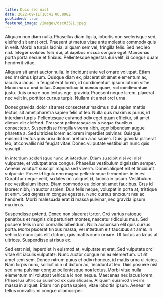 ```yaml
---
title: Duis sed nisl
date: 2022-09-11T18:41:06.898Z
published: true
featured_image: /images/dsc03391.jpeg
---
```

Aliquam non diam nulla. Phasellus diam ligula, lobortis non scelerisque sed, eleifend sit amet orci. Praesent ut metus vitae ante molestie commodo quis in velit. Morbi a turpis lacinia, aliquam sem vel, fringilla felis. Sed nec leo nisl. Integer sodales felis dui, at dapibus massa congue eget. Maecenas porta porta neque et finibus. Pellentesque egestas dui velit, id congue quam hendrerit vitae.

<!--more-->

Aliquam sit amet auctor nulla. In tincidunt ante vel ornare volutpat. Etiam sed maximus ipsum. Quisque diam ex, placerat sit amet elementum ac, iaculis a lacus. In feugiat erat lorem, id condimentum ipsum rutrum vitae. Maecenas a erat tellus. Suspendisse id cursus quam, vel condimentum justo. Duis ornare non lectus eget gravida. Praesent neque lorem, placerat nec velit in, porttitor cursus turpis. Nullam sit amet orci urna.

Donec gravida, dolor sit amet consectetur maximus, dui sapien mattis lectus, sit amet pharetra sapien felis ut leo. Nulla quis maximus purus, id interdum turpis. Pellentesque euismod odio eget quam efficitur, sit amet dictum elit eleifend. Praesent pellentesque ex a neque faucibus consectetur. Suspendisse fringilla viverra nibh, eget bibendum augue pharetra a. Sed ultricies lorem ac lorem imperdiet pulvinar. Quisque euismod lectus quis urna dictum pretium a ac sapien. Duis gravida placerat leo, at convallis nisl feugiat vitae. Donec vulputate vestibulum nunc quis suscipit.

In interdum scelerisque nunc ut interdum. Etiam suscipit nisi vel nisl vulputate, et volutpat ante congue. Phasellus vestibulum dignissim semper. Aenean volutpat suscipit magna sed viverra. Donec aliquet elit et tincidunt vulputate. Fusce id ligula non magna pellentesque fermentum in in est. Curabitur neque velit, sodales non aliquet id, lacinia in ipsum. Vestibulum nec vestibulum libero. Etiam commodo eu dolor sit amet faucibus. Cras id laoreet nibh, in auctor sapien. Duis felis neque, volutpat in porta at, tristique at enim. Sed dignissim congue egestas. Nunc cursus tincidunt nisi ac hendrerit. Morbi malesuada erat id massa pulvinar, nec gravida ipsum maximus.

Suspendisse potenti. Donec non placerat tortor. Orci varius natoque penatibus et magnis dis parturient montes, nascetur ridiculus mus. Sed posuere felis in orci convallis bibendum. Nulla accumsan elit quis cursus porta. Morbi placerat finibus massa, vel interdum elit faucibus sit amet. In vehicula nunc quis elit dictum, quis mattis nunc ornare. Ut luctus ac lacus at ultrices. Suspendisse at risus ex.

Sed erat nisl, imperdiet in euismod at, vulputate et erat. Sed vulputate orci vitae elit iaculis vulputate. Nunc auctor congue mi eu elementum. Ut sit amet sem sem. Donec rutrum purus et odio rhoncus, id mattis urna ultricies. Nam turpis nunc, sollicitudin ut dictum ac, tincidunt at leo. Duis posuere nisl sed urna pulvinar congue pellentesque non lectus. Morbi vitae nulla elementum mi volutpat vehicula id non neque. Maecenas nec lacus lorem. Phasellus ultricies euismod ex quis aliquam. Aliquam euismod viverra massa in aliquet. Etiam non porta sapien, vitae lobortis ipsum. Aenean at tellus convallis mi congue ullamcorper.